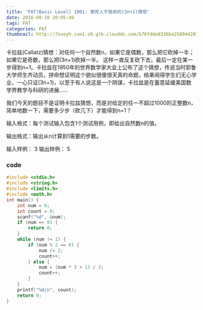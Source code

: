 ```yaml
---
title: 'PAT(Basic Level) 1001: 害死人不偿命的(3n+1)猜想'
date: 2016-08-10 20:05:49
tags: PAT
categories: PAT
thumbnail: http://7xveyh.com1.z0.glb.clouddn.com/b76fdde8336ba25894420792cd96982f.jpg
---
```

卡拉兹(Callatz)猜想：对任何一个自然数n，如果它是偶数，那么把它砍掉一半；如果它是奇数，那么把(3n+1)砍掉一半。<!--more--> 这样一直反复砍下去，最后一定在某一步得到n=1。卡拉兹在1950年的世界数学家大会上公布了这个猜想，传说当时耶鲁大学师生齐动员，拼命想证明这个貌似很傻很天真的命题，结果闹得学生们无心学业，一心只证(3n+1)，以至于有人说这是一个阴谋，卡拉兹是在蓄意延缓美国数学界教学与科研的进展……

我们今天的题目不是证明卡拉兹猜想，而是对给定的任一不超过1000的正整数n，简单地数一下，需要多少步（砍几下）才能得到n=1？

输入格式：每个测试输入包含1个测试用例，即给出自然数n的值。

输出格式：输出从n计算到1需要的步数。

输入样例：
3
输出样例：
5
### code
```c
#include <stdio.h>
#include <string.h>
#include <limits.h>
#include <math.h>
int main() {
	int num = 0;
	int count = 0;
	scanf("%d", &num);
	if (num == 0) {
		return 0;
	}
	while (num != 1) {
		if (num % 2 == 0) {
			num /= 2;
			count++;
		} else {
			num = (num * 3 + 1) / 2;
			count++;
		}
	}
	printf("%d/n", count);
	return 0;
}
```
